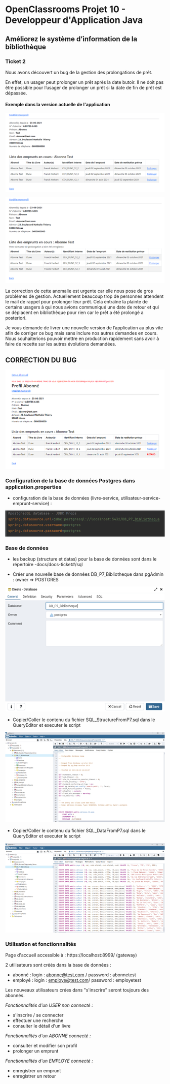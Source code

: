 # OpenClassrooms Projet 10 - Developpeur d'Application Java #

## Améliorez le système d’information de la bibliothèque ##

### Ticket 2 ###

Nous avons découvert un bug de la gestion des prolongations de prêt. 

En effet, un usager peut prolonger un prêt après la date butoir. Il ne doit pas être possible pour l’usager de prolonger
un prêt si la date de fin de prêt est dépassée.

#### Exemple dans la version actuelle de l'application ####

![img.png](../../.README_images/bug-prolongation1.png)

![img.png](../../.README_images/bug-prolongation2.png)

La correction de cette anomalie est urgente car elle nous pose de gros problèmes de gestion. Actuellement beaucoup trop 
de personnes attendent le mail de rappel pour prolonger leur prêt. Cela entraîne la plainte de certains usagers à qui 
nous avions communiqué une date de retour et qui se déplacent en bibliothèque pour rien car le prêt a été prolongé a 
posteriori.

Je vous demande de livrer une nouvelle version de l’application au plus vite afin de corriger ce bug mais sans inclure 
nos autres demandes en cours. Nous souhaiterions pouvoir mettre en production rapidement sans avoir à faire de recette
sur les autres évolutions demandées.

## CORRECTION DU BUG ##

![img.png](../../.README_images/bug-prolongation-fixed.png)

### Configuration de la base de données Postgres dans application.properties ###

+ configuration de la base de données (livre-service, utilisateur-service- emprunt-service) :

![img.png](../../.README_images/config_BDD_P7_T2.png)

### Base de données ###

- les backup (structure et datas) pour la base de données sont dans le répertoire -docs/docs-ticket#/sql


- Créer une nouvelle base de données DB_P7_Bibliotheque dans pgAdmin : owner => POSTGRES

![](../../.README_images/create_bdd_P7.png)

- Copier/Coller le contenu du fichier SQL_StructureFromP7.sql dans le QueryEditor et executer le script

![](../../.README_images/structure_P7.png)

- Copier/Coller le contenu du fichier SQL_DataFromP7.sql dans le QueryEditor et executer le script

![](../../.README_images/datas_P7.png)


### Utilisation et fonctionnalités ###

Page d'accueil accessible à : https://localhost:8999/ (gateway)

2 utilisateurs sont créés dans la base de données :
+ abonné : login : abonne@test.com / password : abonnetest
+ employé : login : employe@test.com/ password : employetest

Les nouveaux utilisateurs crées dans "s'inscrire" seront toujours des abonnés.

*Fonctionnalités d'un USER non connecté :*
+ s'inscrire / se connecter
+ effectuer une recherche
+ consulter le détail d'un livre

*Fonctionnalités d'un ABONNE connecté :*
+ consulter et modifier son profil
+ prolonger un emprunt

*Fonctionnalités d'un EMPLOYE connecté :*
+ enregistrer un emprunt
+ enregistrer un retour